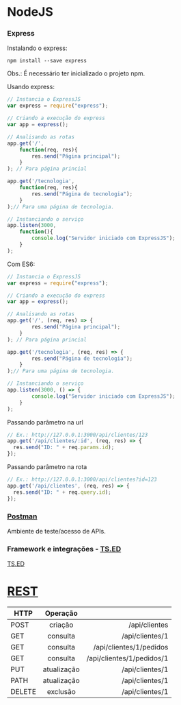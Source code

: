 # NodeJS

### Express

Instalando o express:

```
npm install --save express
```

Obs.: É necessário ter inicializado o projeto npm.

Usando express:

```js
// Instancia o ExpressJS
var express = require("express");

// Criando a execução do express
var app = express();

// Analisando as rotas
app.get('/', 
    function(req, res){
        res.send("Página principal");
    }
); // Para página princial

app.get('/tecnologia', 
    function(req, res){
        res.send("Página de tecnologia");
    }
);// Para uma página de tecnologia.

// Instanciando o serviço
app.listen(3000,
    function(){
        console.log("Servidor iniciado com ExpressJS");
    }
);
```

Com ES6:

```js
// Instancia o ExpressJS
var express = require("express");

// Criando a execução do express
var app = express();

// Analisando as rotas
app.get('/', (req, res) => {
        res.send("Página principal");
    }
); // Para página princial

app.get('/tecnologia', (req, res) => {
        res.send("Página de tecnologia");
    }
);// Para uma página de tecnologia.

// Instanciando o serviço
app.listen(3000, () => {
        console.log("Servidor iniciado com ExpressJS");
    }
);
```

Passando parâmetro na url

```js
// Ex.: http://127.0.0.1:3000/api/clientes/123
app.get('/api/clientes/:id', (req, res) => {
  res.send("ID: " + req.params.id);
});
```

Passando parâmetro na rota

```js
// Ex.: http://127.0.0.1:3000/api/clientes?id=123
app.get('/api/clientes', (req, res) => {
  res.send("ID: " + req.query.id);
});
```

### [Postman](https://www.getpostman.com)

Ambiente de teste/acesso de APIs.

### Framework e integrações - [TS.ED](https://tsed.io)

[TS.ED](tsed.md)

# [REST](https://www.restapitutorial.com/)


| HTTP        | Operação           |   |
| ------------- |:-------------:| -----:|
| POST      | criação | /api/clientes |
| GET      | consulta      |   /api/clientes/1 |
| GET      | consulta      |   /api/clientes/1/pedidos |
| GET      | consulta      |   /api/clientes/1/pedidos/1 |
| PUT | atualização      |   /api/clientes/1 |
| PATH | atualização      |    /api/clientes/1 |
| DELETE | exclusão     |    /api/clientes/1 |

